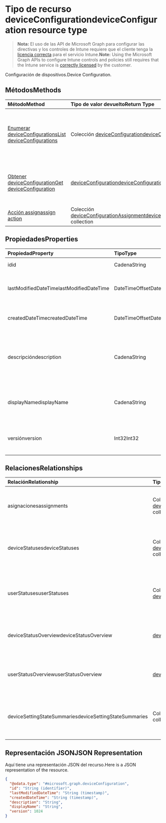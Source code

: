 # <a name="deviceconfiguration-resource-type"></a><span data-ttu-id="5d456-101">Tipo de recurso deviceConfiguration</span><span class="sxs-lookup"><span data-stu-id="5d456-101">deviceConfiguration resource type</span></span>

> <span data-ttu-id="5d456-102">**Nota:** El uso de las API de Microsoft Graph para configurar las directivas y los controles de Intune requiere que el cliente tenga la [licencia correcta](https://go.microsoft.com/fwlink/?linkid=839381) para el servicio Intune.</span><span class="sxs-lookup"><span data-stu-id="5d456-102">**Note:** Using the Microsoft Graph APIs to configure Intune controls and policies still requires that the Intune service is [correctly licensed](https://go.microsoft.com/fwlink/?linkid=839381) by the customer.</span></span>

<span data-ttu-id="5d456-103">Configuración de dispositivos.</span><span class="sxs-lookup"><span data-stu-id="5d456-103">Device Configuration.</span></span>
## <a name="methods"></a><span data-ttu-id="5d456-104">Métodos</span><span class="sxs-lookup"><span data-stu-id="5d456-104">Methods</span></span>
|<span data-ttu-id="5d456-105">Método</span><span class="sxs-lookup"><span data-stu-id="5d456-105">Method</span></span>|<span data-ttu-id="5d456-106">Tipo de valor devuelto</span><span class="sxs-lookup"><span data-stu-id="5d456-106">Return Type</span></span>|<span data-ttu-id="5d456-107">Descripción</span><span class="sxs-lookup"><span data-stu-id="5d456-107">Description</span></span>|
|:---|:---|:---|
|[<span data-ttu-id="5d456-108">Enumerar deviceConfigurations</span><span class="sxs-lookup"><span data-stu-id="5d456-108">List deviceConfigurations</span></span>](../api/intune_deviceconfig_deviceconfiguration_list.md)|<span data-ttu-id="5d456-109">Colección [deviceConfiguration](../resources/intune_deviceconfig_deviceconfiguration.md)</span><span class="sxs-lookup"><span data-stu-id="5d456-109">[deviceConfiguration](../resources/intune_deviceconfig_deviceconfiguration.md) collection</span></span>|<span data-ttu-id="5d456-110">Enumere las propiedades y las relaciones de los objetos [deviceConfiguration](../resources/intune_deviceconfig_deviceconfiguration.md).</span><span class="sxs-lookup"><span data-stu-id="5d456-110">List properties and relationships of the [deviceConfiguration](../resources/intune_deviceconfig_deviceconfiguration.md) objects.</span></span>|
|[<span data-ttu-id="5d456-111">Obtener deviceConfiguration</span><span class="sxs-lookup"><span data-stu-id="5d456-111">Get deviceConfiguration</span></span>](../api/intune_deviceconfig_deviceconfiguration_get.md)|[<span data-ttu-id="5d456-112">deviceConfiguration</span><span class="sxs-lookup"><span data-stu-id="5d456-112">deviceConfiguration</span></span>](../resources/intune_deviceconfig_deviceconfiguration.md)|<span data-ttu-id="5d456-113">Lea las propiedades y las relaciones del objeto [deviceConfiguration](../resources/intune_deviceconfig_deviceconfiguration.md).</span><span class="sxs-lookup"><span data-stu-id="5d456-113">Read properties and relationships of the [deviceConfiguration](../resources/intune_deviceconfig_deviceconfiguration.md) object.</span></span>|
|[<span data-ttu-id="5d456-114">Acción assign</span><span class="sxs-lookup"><span data-stu-id="5d456-114">assign action</span></span>](../api/intune_deviceconfig_deviceconfiguration_assign.md)|<span data-ttu-id="5d456-115">Colección [deviceConfigurationAssignment](../resources/intune_deviceconfig_deviceconfigurationassignment.md)</span><span class="sxs-lookup"><span data-stu-id="5d456-115">[deviceConfigurationAssignment](../resources/intune_deviceconfig_deviceconfigurationassignment.md) collection</span></span>|<span data-ttu-id="5d456-116">Todavía no documentado</span><span class="sxs-lookup"><span data-stu-id="5d456-116">Not yet documented</span></span>|

## <a name="properties"></a><span data-ttu-id="5d456-117">Propiedades</span><span class="sxs-lookup"><span data-stu-id="5d456-117">Properties</span></span>
|<span data-ttu-id="5d456-118">Propiedad</span><span class="sxs-lookup"><span data-stu-id="5d456-118">Property</span></span>|<span data-ttu-id="5d456-119">Tipo</span><span class="sxs-lookup"><span data-stu-id="5d456-119">Type</span></span>|<span data-ttu-id="5d456-120">Descripción</span><span class="sxs-lookup"><span data-stu-id="5d456-120">Description</span></span>|
|:---|:---|:---|
|<span data-ttu-id="5d456-121">id</span><span class="sxs-lookup"><span data-stu-id="5d456-121">id</span></span>|<span data-ttu-id="5d456-122">Cadena</span><span class="sxs-lookup"><span data-stu-id="5d456-122">String</span></span>|<span data-ttu-id="5d456-123">Clave de la entidad.</span><span class="sxs-lookup"><span data-stu-id="5d456-123">Key of the entity.</span></span>|
|<span data-ttu-id="5d456-124">lastModifiedDateTime</span><span class="sxs-lookup"><span data-stu-id="5d456-124">lastModifiedDateTime</span></span>|<span data-ttu-id="5d456-125">DateTimeOffset</span><span class="sxs-lookup"><span data-stu-id="5d456-125">DateTimeOffset</span></span>|<span data-ttu-id="5d456-126">Fecha y hora en la que se modificó el objeto por última vez.</span><span class="sxs-lookup"><span data-stu-id="5d456-126">DateTime the object was last modified.</span></span>|
|<span data-ttu-id="5d456-127">createdDateTime</span><span class="sxs-lookup"><span data-stu-id="5d456-127">createdDateTime</span></span>|<span data-ttu-id="5d456-128">DateTimeOffset</span><span class="sxs-lookup"><span data-stu-id="5d456-128">DateTimeOffset</span></span>|<span data-ttu-id="5d456-129">Fecha y hora en la que se creó el objeto.</span><span class="sxs-lookup"><span data-stu-id="5d456-129">DateTime the object was created.</span></span>|
|<span data-ttu-id="5d456-130">descripción</span><span class="sxs-lookup"><span data-stu-id="5d456-130">description</span></span>|<span data-ttu-id="5d456-131">Cadena</span><span class="sxs-lookup"><span data-stu-id="5d456-131">String</span></span>|<span data-ttu-id="5d456-132">Descripción proporcionada por el administrador de la configuración del dispositivo.</span><span class="sxs-lookup"><span data-stu-id="5d456-132">Admin provided description of the Device Configuration.</span></span>|
|<span data-ttu-id="5d456-133">displayName</span><span class="sxs-lookup"><span data-stu-id="5d456-133">displayName</span></span>|<span data-ttu-id="5d456-134">Cadena</span><span class="sxs-lookup"><span data-stu-id="5d456-134">String</span></span>|<span data-ttu-id="5d456-135">Nombre proporcionado por el administrador de la configuración del dispositivo.</span><span class="sxs-lookup"><span data-stu-id="5d456-135">Admin provided name of the device configuration.</span></span>|
|<span data-ttu-id="5d456-136">versión</span><span class="sxs-lookup"><span data-stu-id="5d456-136">version</span></span>|<span data-ttu-id="5d456-137">Int32</span><span class="sxs-lookup"><span data-stu-id="5d456-137">Int32</span></span>|<span data-ttu-id="5d456-138">Versión de la configuración del dispositivo.</span><span class="sxs-lookup"><span data-stu-id="5d456-138">Version of the device configuration.</span></span>|

## <a name="relationships"></a><span data-ttu-id="5d456-139">Relaciones</span><span class="sxs-lookup"><span data-stu-id="5d456-139">Relationships</span></span>
|<span data-ttu-id="5d456-140">Relación</span><span class="sxs-lookup"><span data-stu-id="5d456-140">Relationship</span></span>|<span data-ttu-id="5d456-141">Tipo</span><span class="sxs-lookup"><span data-stu-id="5d456-141">Type</span></span>|<span data-ttu-id="5d456-142">Descripción</span><span class="sxs-lookup"><span data-stu-id="5d456-142">Description</span></span>|
|:---|:---|:---|
|<span data-ttu-id="5d456-143">asignaciones</span><span class="sxs-lookup"><span data-stu-id="5d456-143">assignments</span></span>|<span data-ttu-id="5d456-144">Colección [deviceConfigurationAssignment](../resources/intune_deviceconfig_deviceconfigurationassignment.md)</span><span class="sxs-lookup"><span data-stu-id="5d456-144">[deviceConfigurationAssignment](../resources/intune_deviceconfig_deviceconfigurationassignment.md) collection</span></span>|<span data-ttu-id="5d456-145">La lista de tareas para el perfil de configuración del dispositivo.</span><span class="sxs-lookup"><span data-stu-id="5d456-145">The list of assignments for the device configuration profile.</span></span>|
|<span data-ttu-id="5d456-146">deviceStatuses</span><span class="sxs-lookup"><span data-stu-id="5d456-146">deviceStatuses</span></span>|<span data-ttu-id="5d456-147">Colección [deviceConfigurationDeviceStatus](../resources/intune_deviceconfig_deviceconfigurationdevicestatus.md)</span><span class="sxs-lookup"><span data-stu-id="5d456-147">[deviceConfigurationDeviceStatus](../resources/intune_deviceconfig_deviceconfigurationdevicestatus.md) collection</span></span>|<span data-ttu-id="5d456-148">Estado de instalación de configuración del dispositivo por dispositivo.</span><span class="sxs-lookup"><span data-stu-id="5d456-148">Device configuration installation status by device.</span></span>|
|<span data-ttu-id="5d456-149">userStatuses</span><span class="sxs-lookup"><span data-stu-id="5d456-149">userStatuses</span></span>|<span data-ttu-id="5d456-150">Colección [deviceConfigurationUserStatus](../resources/intune_deviceconfig_deviceconfigurationuserstatus.md)</span><span class="sxs-lookup"><span data-stu-id="5d456-150">[deviceConfigurationUserStatus](../resources/intune_deviceconfig_deviceconfigurationuserstatus.md) collection</span></span>|<span data-ttu-id="5d456-151">Estado de instalación de la configuración del dispositivo por usuario.</span><span class="sxs-lookup"><span data-stu-id="5d456-151">Device configuration installation stauts by user.</span></span>|
|<span data-ttu-id="5d456-152">deviceStatusOverview</span><span class="sxs-lookup"><span data-stu-id="5d456-152">deviceStatusOverview</span></span>|[<span data-ttu-id="5d456-153">deviceConfigurationDeviceOverview</span><span class="sxs-lookup"><span data-stu-id="5d456-153">deviceConfigurationDeviceOverview</span></span>](../resources/intune_deviceconfig_deviceconfigurationdeviceoverview.md)|<span data-ttu-id="5d456-154">Información general del estado del dispositivo sobre la configuración de dispositivos</span><span class="sxs-lookup"><span data-stu-id="5d456-154">Device Configuration devices status overview</span></span>|
|<span data-ttu-id="5d456-155">userStatusOverview</span><span class="sxs-lookup"><span data-stu-id="5d456-155">userStatusOverview</span></span>|[<span data-ttu-id="5d456-156">deviceConfigurationUserOverview</span><span class="sxs-lookup"><span data-stu-id="5d456-156">deviceConfigurationUserOverview</span></span>](../resources/intune_deviceconfig_deviceconfigurationuseroverview.md)|<span data-ttu-id="5d456-157">Información general del estado de los usuarios sobre la configuración de dispositivos</span><span class="sxs-lookup"><span data-stu-id="5d456-157">Device Configuration users status overview</span></span>|
|<span data-ttu-id="5d456-158">deviceSettingStateSummaries</span><span class="sxs-lookup"><span data-stu-id="5d456-158">deviceSettingStateSummaries</span></span>|<span data-ttu-id="5d456-159">Colección [settingStateDeviceSummary](../resources/intune_deviceconfig_settingstatedevicesummary.md)</span><span class="sxs-lookup"><span data-stu-id="5d456-159">[settingStateDeviceSummary](../resources/intune_deviceconfig_settingstatedevicesummary.md) collection</span></span>|<span data-ttu-id="5d456-160">Resumen de dispositivo del estado de configuración de la configuración de dispositivos</span><span class="sxs-lookup"><span data-stu-id="5d456-160">Device Configuration Setting State Device Summary</span></span>|

## <a name="json-representation"></a><span data-ttu-id="5d456-161">Representación JSON</span><span class="sxs-lookup"><span data-stu-id="5d456-161">JSON Representation</span></span>
<span data-ttu-id="5d456-162">Aquí tiene una representación JSON del recurso.</span><span class="sxs-lookup"><span data-stu-id="5d456-162">Here is a JSON representation of the resource.</span></span>
<!--{
  "blockType": "resource",
  "abstract": true,
  "keyProperty": "id",
  "baseType": "microsoft.graph.entity",
  "@odata.type": "microsoft.graph.deviceConfiguration"
}-->
``` json
{
  "@odata.type": "#microsoft.graph.deviceConfiguration",
  "id": "String (identifier)",
  "lastModifiedDateTime": "String (timestamp)",
  "createdDateTime": "String (timestamp)",
  "description": "String",
  "displayName": "String",
  "version": 1024
}
```



